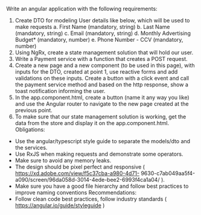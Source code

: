 Write an angular application with the following requirements:
1. Create DTO for modeling User details like below, which will be used to make requests
  a. First Name (mandatory, string)
  b. Last Name (mandatory, string)
  c. Email (mandatory, string)
  d. Monthly Advertising Budget* (mandatory, number)
  e. Phone Number - CCV (mandatory, number)
2. Using NgRx, create a state management solution that will hold our user.
3. Write a Payment service with a function that creates a POST request.
4. Create a new page and a new component (to be used in this page), with inputs for the DTO,
created at point 1, use reactive forms and add validations on these inputs. Create a button with
a click event and call the payment service method and based on the http response, show a toast
notification informing the user.
5. In the app.component.html, create a button (name it any way you like) and use the Angular
router to navigate to the new page created at the previous point.
6. To make sure that our state management solution is working, get the data from the store and
display it on the app.component.html.
Obligations:
- Use the angular/typescript style guide to separate the models/dto and the services.
- Use RxJS when making requests and demonstrate some operators.
- Make sure to avoid any memory leaks.
- The design should be pixel perfect and responsive ( https://xd.adobe.com/view/f5c37cba-a980-4d71-
9630-c7ab049aa5f4-a090/screen/96da058d-3014-4ede-bee2-6993f4ca1a04/ ).
- Make sure you have a good file hierarchy and follow best practices to improve naming conventions
Recommendations:
- Follow clean code best practices, follow industry standards ( https://angular.io/guide/styleguide )
